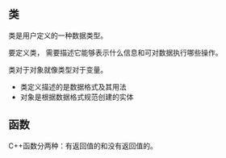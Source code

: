 ## 类

类是用户定义的一种数据类型。

要定义类， 需要描述它能够表示什么信息和可对数据执行哪些操作。

类对于对象就像类型对于变量。

- 类定义描述的是数据格式及其用法
- 对象是根据数据格式规范创建的实体

## 函数

C++函数分两种：有返回值的和没有返回值的。

